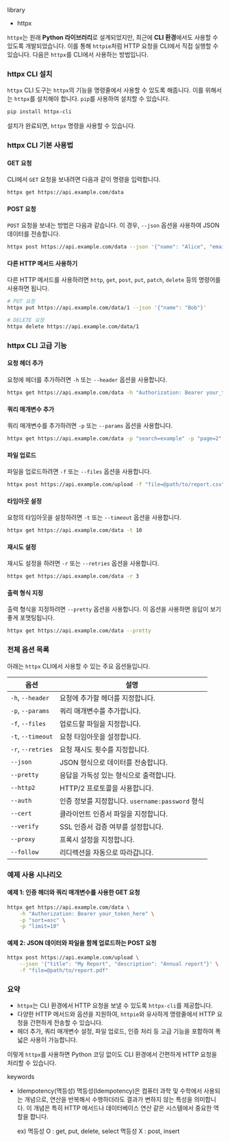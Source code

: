 
library  
- httpx

`httpx`는 원래 **Python 라이브러리**로 설계되었지만, 최근에 **CLI 환경**에서도 사용할 수 있도록 개발되었습니다. 이를 통해 `httpie`처럼 HTTP 요청을 CLI에서 직접 실행할 수 있습니다. 다음은 `httpx`를 CLI에서 사용하는 방법입니다.

### httpx CLI 설치

`httpx` CLI 도구는 `httpx`의 기능을 명령줄에서 사용할 수 있도록 해줍니다. 이를 위해서는 `httpx`를 설치해야 합니다. `pip`를 사용하여 설치할 수 있습니다.

```bash
pip install httpx-cli
```

설치가 완료되면, `httpx` 명령을 사용할 수 있습니다.

### httpx CLI 기본 사용법

#### GET 요청

CLI에서 `GET` 요청을 보내려면 다음과 같이 명령을 입력합니다.

```bash
httpx get https://api.example.com/data
```

#### POST 요청

`POST` 요청을 보내는 방법은 다음과 같습니다. 이 경우, `--json` 옵션을 사용하여 JSON 데이터를 전송합니다.

```bash
httpx post https://api.example.com/data --json '{"name": "Alice", "email": "alice@example.com"}'
```

#### 다른 HTTP 메서드 사용하기

다른 HTTP 메서드를 사용하려면 `http`, `get`, `post`, `put`, `patch`, `delete` 등의 명령어를 사용하면 됩니다.

```bash
# PUT 요청
httpx put https://api.example.com/data/1 --json '{"name": "Bob"}'

# DELETE 요청
httpx delete https://api.example.com/data/1
```

### httpx CLI 고급 기능

#### 요청 헤더 추가

요청에 헤더를 추가하려면 `-h` 또는 `--header` 옵션을 사용합니다.

```bash
httpx get https://api.example.com/data -h "Authorization: Bearer your_token_here"
```

#### 쿼리 매개변수 추가

쿼리 매개변수를 추가하려면 `-p` 또는 `--params` 옵션을 사용합니다.

```bash
httpx get https://api.example.com/data -p "search=example" -p "page=2"
```

#### 파일 업로드

파일을 업로드하려면 `-f` 또는 `--files` 옵션을 사용합니다.

```bash
httpx post https://api.example.com/upload -f "file=@path/to/report.csv"
```

#### 타임아웃 설정

요청의 타임아웃을 설정하려면 `-t` 또는 `--timeout` 옵션을 사용합니다.

```bash
httpx get https://api.example.com/data -t 10
```

#### 재시도 설정

재시도 설정을 하려면 `-r` 또는 `--retries` 옵션을 사용합니다.

```bash
httpx get https://api.example.com/data -r 3
```

#### 출력 형식 지정

출력 형식을 지정하려면 `--pretty` 옵션을 사용합니다. 이 옵션을 사용하면 응답이 보기 좋게 포맷팅됩니다.

```bash
httpx get https://api.example.com/data --pretty
```

### 전체 옵션 목록

아래는 `httpx` CLI에서 사용할 수 있는 주요 옵션들입니다.

| 옵션           | 설명                                      |
|----------------|-------------------------------------------|
| `-h`, `--header` | 요청에 추가할 헤더를 지정합니다.                |
| `-p`, `--params` | 쿼리 매개변수를 추가합니다.                     |
| `-f`, `--files`  | 업로드할 파일을 지정합니다.                     |
| `-t`, `--timeout` | 요청 타임아웃을 설정합니다.                     |
| `-r`, `--retries` | 요청 재시도 횟수를 지정합니다.                  |
| `--json`       | JSON 형식으로 데이터를 전송합니다.               |
| `--pretty`     | 응답을 가독성 있는 형식으로 출력합니다.            |
| `--http2`      | HTTP/2 프로토콜을 사용합니다.                    |
| `--auth`       | 인증 정보를 지정합니다. `username:password` 형식  |
| `--cert`       | 클라이언트 인증서 파일을 지정합니다.               |
| `--verify`     | SSL 인증서 검증 여부를 설정합니다.                |
| `--proxy`      | 프록시 설정을 지정합니다.                        |
| `--follow`     | 리디렉션을 자동으로 따라갑니다.                    |

### 예제 사용 시나리오

#### 예제 1: 인증 헤더와 쿼리 매개변수를 사용한 GET 요청

```bash
httpx get https://api.example.com/data \
    -h "Authorization: Bearer your_token_here" \
    -p "sort=asc" \
    -p "limit=10"
```

#### 예제 2: JSON 데이터와 파일을 함께 업로드하는 POST 요청

```bash
httpx post https://api.example.com/upload \
    --json '{"title": "My Report", "description": "Annual report"}' \
    -f "file=@path/to/report.pdf"
```

### 요약

- `httpx`는 CLI 환경에서 HTTP 요청을 보낼 수 있도록 `httpx-cli`를 제공합니다.
- 다양한 HTTP 메서드와 옵션을 지원하여, `httpie`와 유사하게 명령줄에서 HTTP 요청을 간편하게 전송할 수 있습니다.
- 헤더 추가, 쿼리 매개변수 설정, 파일 업로드, 인증 처리 등 고급 기능을 포함하여 폭넓은 사용이 가능합니다.

이렇게 `httpx`를 사용하면 Python 코딩 없이도 CLI 환경에서 간편하게 HTTP 요청을 처리할 수 있습니다.



keywords
- Idempotency(멱등성)
    멱등성(Idempotency)은 컴퓨터 과학 및 수학에서 사용되는 개념으로, 연산을 반복해서 수행하더라도 결과가 변하지 않는 특성을 의미합니다. 이 개념은 특히 HTTP 메서드나 데이터베이스 연산 같은 시스템에서 중요한 역할을 합니다.

    ex) 멱등성 O : get, put, delete, select
        멱등성 X : post, insert


